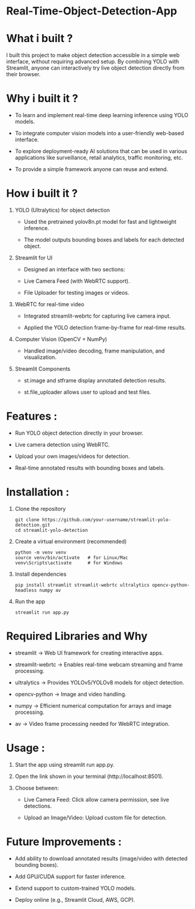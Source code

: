 # Real-Time-Object-Detection-App
# What i built ?
I built this project to make object detection accessible in a simple web interface, without requiring advanced setup. By combining YOLO with Streamlit, anyone can interactively try live object detection directly from their browser.

# Why i built it ?
- To learn and implement real-time deep learning inference using YOLO models.

- To integrate computer vision models into a user-friendly web-based interface.

- To explore deployment-ready AI solutions that can be used in various applications like surveillance, retail analytics, traffic monitoring, etc.

- To provide a simple framework anyone can reuse and extend.

# How i built it ?
1. YOLO (Ultralytics) for object detection

     - Used the pretrained yolov8n.pt model for fast and lightweight inference.

     - The model outputs bounding boxes and labels for each detected object.

2. Streamlit for UI

     - Designed an interface with two sections:

     - Live Camera Feed (with WebRTC support).

     - File Uploader for testing images or videos.

3. WebRTC for real-time video

     - Integrated streamlit-webrtc for capturing live camera input.

     - Applied the YOLO detection frame-by-frame for real-time results.

4. Computer Vision (OpenCV + NumPy)

     - Handled image/video decoding, frame manipulation, and visualization.

5. Streamlit Components

   - st.image and stframe display annotated detection results.

   - st.file_uploader allows user to upload and test files.

# Features :
- Run YOLO object detection directly in your browser.

- Live camera detection using WebRTC.

- Upload your own images/videos for detection.

- Real-time annotated results with bounding boxes and labels.

# Installation :
1. Clone the repository

       git clone https://github.com/your-username/streamlit-yolo-detection.git
       cd streamlit-yolo-detection
2. Create a virtual environment (recommended)

       python -m venv venv
       source venv/bin/activate   # for Linux/Mac
       venv\Scripts\activate      # for Windows
3. Install dependencies

       pip install streamlit streamlit-webrtc ultralytics opencv-python-headless numpy av
4. Run the app

       streamlit run app.py
# Required Libraries and Why
- streamlit → Web UI framework for creating interactive apps.

- streamlit-webrtc → Enables real-time webcam streaming and frame processing.

- ultralytics → Provides YOLOv5/YOLOv8 models for object detection.

- opencv-python → Image and video handling.

- numpy → Efficient numerical computation for arrays and image processing.

- av → Video frame processing needed for WebRTC integration.

# Usage :
1. Start the app using streamlit run app.py.

2. Open the link shown in your terminal (http://localhost:8501).

3. Choose between:

      - Live Camera Feed: Click allow camera permission, see live detections.

      - Upload an Image/Video: Upload custom file for detection.

# Future Improvements :
- Add ability to download annotated results (image/video with detected bounding boxes).

- Add GPU/CUDA support for faster inference.

- Extend support to custom-trained YOLO models.

- Deploy online (e.g., Streamlit Cloud, AWS, GCP).
